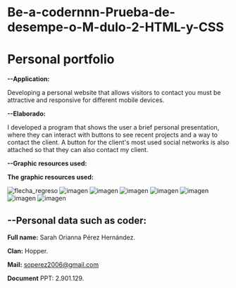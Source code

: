 # Be-a-codernnn-Prueba-de-desempe-o-M-dulo-2-HTML-y-CSS

# Personal portfolio

**--Application:**

Developing a personal website that allows visitors to contact you must be attractive and responsive for different mobile devices.

**--Elaborado:**

I developed a program that shows the user a brief personal presentation, where they can interact with buttons to see recent projects and a way to contact the client. A button for the client's most used social networks is also attached so that they can also contact my client.

**--Graphic resources used:**

**The graphic resources used:**

![flecha_regreso](https://github.com/user-attachments/assets/21db84c4-88a0-41d7-acf6-ba33bb9c731f)
![imagen](https://github.com/user-attachments/assets/51db9d6d-d7a6-456f-9080-9db93d485e91)
![imagen](https://github.com/user-attachments/assets/fa2da54b-e3cd-45a3-af53-70fde2b7b736)
![imagen](https://github.com/user-attachments/assets/5d850cb6-2ce4-42a5-b7ef-be067e11f28d)
![imagen](https://github.com/user-attachments/assets/7a85150d-ab71-420c-ab57-412f973ad70a)
![imagen](https://github.com/user-attachments/assets/666a4259-47a6-44ba-a916-ca4106db4c45)
![imagen](https://github.com/user-attachments/assets/f94d4f25-e9c5-4661-898b-2dd3c54a21a9)
![imagen](https://github.com/user-attachments/assets/61daf45d-f322-4865-9ecd-fd877c260d75)




## --Personal data such as coder:

**Full name:** Sarah Orianna Pérez Hernández.

**Clan:** Hopper.

**Mail:** soperez2006@gmail.com

**Document** PPT: 2.901.129.